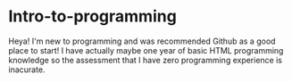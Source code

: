 # Intro-to-programming

Heya!
I'm new to programming and was recommended Github as a good place to start!
I have actually maybe one year of basic HTML programming knowledge so the assessment that I have zero programming experience is inacurate.
